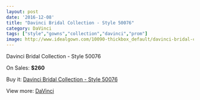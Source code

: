 ```yaml
---
layout: post
date: '2016-12-08'
title: "Davinci Bridal Collection - Style 50076"
category: DaVinci
tags: ["style","gowns","collection","davinci","prom"]
image: http://www.idealgown.com/10090-thickbox_default/davinci-bridal-collection-style-50076.jpg
---
```

Davinci Bridal Collection - Style 50076

On Sales: **$260**
<a href="https://www.idealgown.com/en/davinci/4156-davinci-bridal-collection-style-50076.html"><amp-img layout="responsive" width="600" height="600" src="//www.idealgown.com/10090-thickbox_default/davinci-bridal-collection-style-50076.jpg" alt="Davinci Bridal Collection - Style 50076 0" /></a>
<a href="https://www.idealgown.com/en/davinci/4156-davinci-bridal-collection-style-50076.html"><amp-img layout="responsive" width="600" height="600" src="//www.idealgown.com/10092-thickbox_default/davinci-bridal-collection-style-50076.jpg" alt="Davinci Bridal Collection - Style 50076 1" /></a>
<a href="https://www.idealgown.com/en/davinci/4156-davinci-bridal-collection-style-50076.html"><amp-img layout="responsive" width="600" height="600" src="//www.idealgown.com/10091-thickbox_default/davinci-bridal-collection-style-50076.jpg" alt="Davinci Bridal Collection - Style 50076 2" /></a>

Buy it: [Davinci Bridal Collection - Style 50076](https://www.idealgown.com/en/davinci/4156-davinci-bridal-collection-style-50076.html "Davinci Bridal Collection - Style 50076")

View more: [DaVinci](https://www.idealgown.com/en/48-davinci "DaVinci")